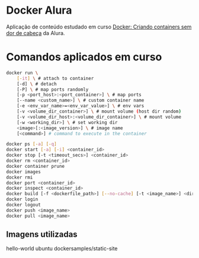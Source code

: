# Docker Alura
Aplicação de conteúdo estudado em curso [Docker: Criando containers sem dor de cabeça](https://cursos.alura.com.br/course/docker-e-docker-compose) da Alura.


# Comandos aplicados em curso
```bash
docker run \
    [-it] \ # attach to container
    [-d] \ # detach
    [-P] \ # map ports randomly
    [-p <port_host>:<port_container>] \ # map ports
    [--name <custom_name>] \ # custom container name
    [-e <env_var_name>=<env_var_value>] \ # env vars
    [-v <volume_dir_container>] \ # mount volume (host dir random)
    [-v <volume_dir_host>:<volume_dir_container>] \ # mount volume
    [-w <working_dir>] \ # set working dir
    <image>[:<image_version>] \ # image name
    [<command>] # command to execute in the container

docker ps [-a] [-q]
docker start [-a] [-i] <container_id>
docker stop [-t <timeout_secs>] <container_id>
docker rm <container_id>
docker container prune
docker images
docker rmi
docker port <container_id>
docker inspect <container_id>
docker build [-f <dockerfile_path>] [--no-cache] [-t <image_name>] <dir>
docker login
docker logout
docker push <image_name>
docker pull <image_name>
```

## Imagens utilizadas
hello-world
ubuntu
dockersamples/static-site